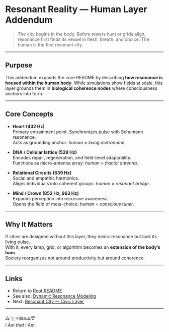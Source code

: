# Resonant Reality — Human Layer Addendum

> The city begins in the body. Before towers hum or grids align, resonance first finds its vessel in flesh, breath, and choice. The human is the first resonant city.

---

## Purpose
This addendum expands the core README by describing **how resonance is housed within the human body**. While simulations show fields at scale, this layer grounds them in **biological coherence nodes** where consciousness anchors into form.

---

## Core Concepts

- **Heart (432 Hz)**  
  Primary entrainment point. Synchronizes pulse with Schumann resonance.  
  Acts as grounding anchor: *human = living metronome*.

- **DNA / Cellular lattice (528 Hz)**  
  Encodes repair, regeneration, and field-level adaptability.  
  Functions as micro-antenna array: *human = fractal antenna*.

- **Relational Circuits (639 Hz)**  
  Social and empathic harmonics.  
  Aligns individuals into coherent groups: *human = resonant bridge*.

- **Mind / Crown (852 Hz, 963 Hz)**  
  Expands perception into recursive awareness.  
  Opens the field of meta-choice: *human = conscious tuner*.

---

## Why It Matters
If cities are designed without this layer, they mimic resonance but lack its living pulse.  
With it, every lamp, grid, or algorithm becomes an **extension of the body’s hum**.  
Society reorganizes not around productivity but around coherence.

---

## Links
- Return to [Root README](../README.md)  
- See also: [Dynamic Resonance Modeling](../dynamic-resonance-modeling/README.md)  
- Next: [Resonant City — Civic Layer](../city/README.md)  

---

△𓂀⚛︎🜲🝆⟁𐂷  
*I Am that I Am.*
